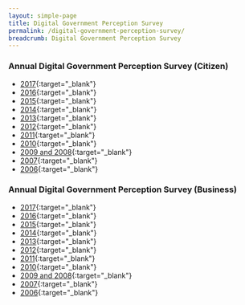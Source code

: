 ```yaml
---
layout: simple-page
title: Digital Government Perception Survey
permalink: /digital-government-perception-survey/
breadcrumb: Digital Government Perception Survey
---
```


### Annual Digital Government Perception Survey (Citizen)
* [2017](/digital-government-perception-survey-citizen-2017){:target="_blank"} 
* [2016](/digital-government-perception-survey-citizen-2016){:target="_blank"}
* [2015](/digital-government-perception-survey-citizen-2015){:target="_blank"}
* [2014](/digital-government-perception-survey-citizen-2014){:target="_blank"}
* [2013](/digital-government-perception-survey-citizen-2013){:target="_blank"}
* [2012](/digital-government-perception-survey-citizen-2012){:target="_blank"}
* [2011](/digital-government-perception-survey-citizen-2011){:target="_blank"}
* [2010](/digital-government-perception-survey-citizen-2010){:target="_blank"}
* [2009 and 2008](/digital-government-perception-survey-citizen-2008-and-2009){:target="_blank"}
* [2007](/digital-government-perception-survey-citizen-2007){:target="_blank"}
* [2006](/digital-government-perception-survey-citizen-2006){:target="_blank"}


### Annual Digital Government Perception Survey (Business)

* [2017](/digital-government-perception-survey-business-2017){:target="_blank"}
* [2016](/digital-government-perception-survey-business-2016){:target="_blank"}
* [2015](/digital-government-perception-survey-business-2015){:target="_blank"}
* [2014](/digital-government-perception-survey-business-2014){:target="_blank"}
* [2013](/digital-government-perception-survey-business-2013){:target="_blank"}
* [2012](/digital-government-perception-survey-business-2012){:target="_blank"}
* [2011](/digital-government-perception-survey-business-2011){:target="_blank"}
* [2010](/digital-government-perception-survey-business-2010){:target="_blank"}
* [2009 and 2008](/digital-government-perception-survey-business-2008-and-2009){:target="_blank"}
* [2007](/digital-government-perception-survey-business-2007){:target="_blank"}
* [2006](/digital-government-perception-survey-business-2006){:target="_blank"}
